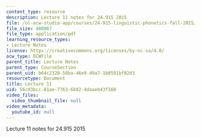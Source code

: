 ```yaml
---
content_type: resource
description: Lecture 11 notes for 24.915 2015
file: /ol-ocw-studio-app/courses/24-915-linguistic-phonetics-fall-2015/56c93bcc81ae77636b824daaeb43f160_MIT24_915F15_lec11.pdf
file_size: 488067
file_type: application/pdf
learning_resource_types:
- Lecture Notes
license: https://creativecommons.org/licenses/by-nc-sa/4.0/
ocw_type: OCWFile
parent_title: Lecture Notes
parent_type: CourseSection
parent_uid: b64c2320-58ba-46e9-d9a7-1b0591bf82d3
resourcetype: Document
title: Lecture 11
uid: 56c93bcc-81ae-7763-6b82-4daaeb43f160
video_files:
  video_thumbnail_file: null
video_metadata:
  youtube_id: null
---
```

Lecture 11 notes for 24.915 2015